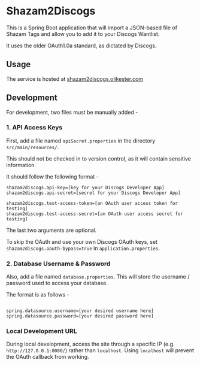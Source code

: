 # Shazam2Discogs

This is a Spring Boot application that will import a JSON-based file of Shazam Tags and allow you to add it to your Discogs Wantlist. 

It uses the older OAuth1.0a standard, as dictated by Discogs. 

## Usage

The service is hosted at [shazam2discogs.olikester.com](shazam2discogs.olikester.com)

## Development

For development, two files must be manually added - 

### 1. API Access Keys

First, add a file named `apiSecret.properties` in the directory `src/main/resources/`. 

This should not be checked in to version control, as it will contain sensitive information. 

It should follow the following format - 

```
shazam2discogs.api-key=[key for your Discogs Developer App]
shazam2discogs.api-secret=[secret for your Discogs Developer App]

shazam2discogs.test-access-token=[an OAuth user access token for testing]
shazam2discogs.test-access-secret=[an OAuth user access secret for testing]
```

The last two arguments are optional. 

To skip the OAuth and use your own Discogs OAuth keys, set `shazam2discogs.oauth-bypass=true` in `application.properties`. 

### 2. Database Username & Password

Also, add a file named `database.properties`. This will store the username / password used to access your database. 

The format is as follows - 

```

spring.datasource.username=[your desired username here]
spring.datasource.password=[your desired password here]

```

### Local Development URL
During local development, access the site through a specific IP (e.g. `http://127.0.0.1:8080/`) rather than `localhost`. Using `localhost` will prevent the OAuth callback from working. 
